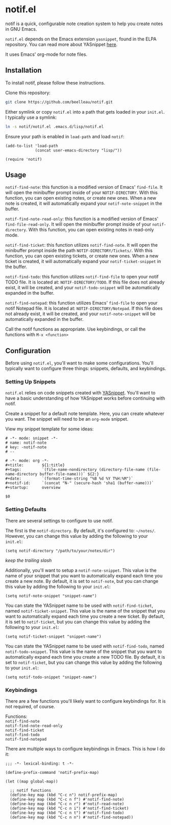 # notif.el
notif is a quick, configurable note creation system to help you create notes in GNU Emacs.  

`notif.el` depends on the Emacs extension `yasnippet`, found in the ELPA repository. You can read more about YASnippet [here](https://joaotavora.github.io/yasnippet).  

It uses Emacs' org-mode for note files.

## Installation
To install notif, please follow these instructions.  

Clone this repository:  
``` sh
git clone https://github.com/beelleau/notif.git
```

Either symlink or copy `notif.el` into a path that gets loaded in your `init.el`. I typically use a symlink:  
```sh
ln -s notif/notif.el .emacs.d/lisp/notif.el
```

Ensure your path is enabled in `load-path` and load `notif`:  
```elisp
(add-to-list 'load-path
             (concat user-emacs-directory "lisp/"))
			 
(require 'notif)
```

## Usage
`notif-find-note`: this function is a modified version of Emacs' `find-file`. It will open the minibuffer prompt inside of your `NOTIF-DIRECTORY`. With this function, you can open existing notes, or create new ones. When a new note is created, it will automatically expand your `notif-note-snippet` in the buffer.  

`notif-find-note-read-only`: this function is a modified version of Emacs' `find-file-read-only`. It will open the minibuffer prompt inside of your `notif-directory`. With this function, you can open existing notes in read-only mode.  

`notif-find-ticket`: this function utilizes `notif-find-note`. It will open the minibuffer prompt inside the path `NOTIF-DIRECTORY/Tickets/`. With this function, you can open existing tickets, or create new ones. When a new ticket is created, it will automatically expand your `notif-ticket-snippet` in the buffer.  

`notif-find-todo`: this function utilizes `notif-find-file` to open your notif TODO file. It is located at: `NOTIF-DIRECTORY/TODO`. If this file does not already exist, it will be created, and your `notif-todo-snippet` will be  automatically expanded in the buffer.  

`notif-find-notepad`: this function utilizes Emacs' `find-file` to open your notif Notepad file. It is located at: `NOTIF-DIRECTORY/Notepad`. If this file does not already exist, it will be created, and your `notif-note-snippet` will be automatically expanded in the buffer.  

Call the notif functions as appropriate. Use keybindings, or call the functions with `M-x <function>`

## Configuration
Before using `notif.el`, you'll want to make some configurations. You'll typically want to configure three things: snippets, defaults, and keybindings.

### Setting Up Snippets
`notif.el` relies on code snippets created with [YASnippet](https://joaotavora.github.io/yasnippet/snippet-development.html). You'll want to have a basic understanding of how YASnippet works before continuing with notif.  

Create a snippet for a default note template. Here, you can create whatever you want. The snippet will need to be an `org-mode` snippet.  

View my snippet template for some ideas:  
```yasnippet
# -*- mode: snippet -*-
# name: notif-note
# key: -notif-note
# --

# -*- mode: org -*-
#+title:        ${1:title}
#+tags:         `(file-name-nondirectory (directory-file-name (file-name-directory buffer-file-name)))` ${2:}
#+date:         `(format-time-string "%B %d %Y T%H:%M")`
#+notif-id:     `(concat "N-" (secure-hash 'sha1 (buffer-name)))`
#+startup:      overview

$0
```

### Setting Defaults
There are several settings to configure to use notif.  

The first is the `notif-directory`. By default, it's configured to: `~/notes/`. However, you can change this value by adding the following to your `init.el`:  
```elisp
(setq notif-directory "/path/to/your/notes/dir")
```
_keep the trailing slash_  

Additionally, you'll want to setup a `notif-note-snippet`. This value is the name of your snippet that you want to automatically expand each time you create a new note. By default, it is set to `notif-note`, but you can change this value by adding the following to your `init.el`:  
```elisp
(setq notif-note-snippet "snippet-name")
```

You can state the YASnippet name to be used with `notif-find-ticket`, named `notif-ticket-snippet`. This value is the name of the snippet that you want to automatically expand each time you create a new ticket. By default, it is set to `notif-ticket`, but you can change this value by adding the following to your `init.el`:  
```elisp
(setq notif-ticket-snippet "snippet-name")
```

You can state the YASnippet name to be used with `notif-find-todo`, named `notif-todo-snippet`. This value is the name of the snippet that you want to automatically expand each time you create a new TODO file. By default, it is set to `notif-ticket`, but you can change this value by adding the following to your `init.el`:  
```elisp
(setq notif-todo-snippet "snippet-name")
```

### Keybindings
There are a few functions you'll likely want to configure keybindings for. It is not required, of course.  

Functions:  
`notif-find-note`  
`notif-find-note-read-only`  
`notif-find-ticket`  
`notif-find-todo`  
`notif-find-notepad`  

There are multiple ways to configure keybindings in Emacs. This is how I do it:  
```elisp
;;; -*- lexical-binding: t -*-

(define-prefix-command 'notif-prefix-map)

(let ((map global-map))

  ;; notif functions
  (define-key map (kbd "C-c n") notif-prefix-map)
  (define-key map (kbd "C-c n f") #'notif-find-note)
  (define-key map (kbd "C-c n r") #'notif-read-note)
  (define-key map (kbd "C-c n i") #'notif-find-ticket)
  (define-key map (kbd "C-c n t") #'notif-find-todo)
  (define-key map (kbd "C-c n n") #'notif-find-notepad))
```
